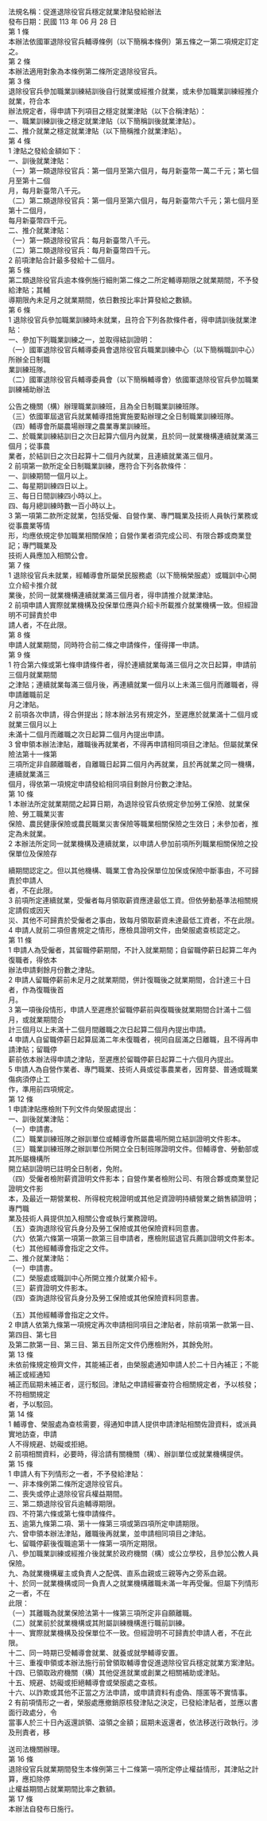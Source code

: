 法規名稱：促進退除役官兵穩定就業津貼發給辦法  
發布日期：民國 113 年 06 月 28 日  
第 1 條  
本辦法依國軍退除役官兵輔導條例（以下簡稱本條例）第五條之一第二項規定訂定之。  
第 2 條  
本辦法適用對象為本條例第二條所定退除役官兵。  
第 3 條  
退除役官兵參加職業訓練結訓後自行就業或經推介就業，或未參加職業訓練經推介就業，符合本  
辦法規定者，得申請下列項目之穩定就業津貼（以下合稱津貼）：  
一、職業訓練訓後之穩定就業津貼（以下簡稱訓後就業津貼）。  
二、推介就業之穩定就業津貼（以下簡稱推介就業津貼）。  
第 4 條  
1 津貼之發給金額如下：  
一、訓後就業津貼：  
（一）第一類退除役官兵：第一個月至第六個月，每月新臺幣一萬二千元；第七個月至第十二個  
月，每月新臺幣八千元。  
（二）第二類退除役官兵：第一個月至第六個月，每月新臺幣六千元；第七個月至第十二個月，  
每月新臺幣四千元。  
二、推介就業津貼：  
（一）第一類退除役官兵：每月新臺幣八千元。  
（二）第二類退除役官兵：每月新臺幣四千元。  
2 前項津貼合計最多發給十二個月。  
第 5 條  
第二類退除役官兵逾本條例施行細則第二條之二所定輔導期限之就業期間，不予發給津貼；其輔  
導期限內未足月之就業期間，依日數按比率計算發給之數額。  
第 6 條  
1 退除役官兵參加職業訓練時未就業，且符合下列各款條件者，得申請訓後就業津貼：  
一、參加下列職業訓練之一，並取得結訓證明：  
（一）國軍退除役官兵輔導委員會退除役官兵職業訓練中心（以下簡稱職訓中心）所辦全日制職  
業訓練班隊。  
（二）國軍退除役官兵輔導委員會（以下簡稱輔導會）依國軍退除役官兵參加職業訓練補助辦法  


公告之機關（構）辦理職業訓練班，且為全日制職業訓練班隊。  
（三）依國軍屆退官兵就業輔導措施實施要點辦理之全日制職業訓練班隊。  
（四）輔導會所屬農場辦理之農業專業訓練班。  
二、於職業訓練結訓日之次日起算六個月內就業，且於同一就業機構連續就業滿三個月；從事農  
業者，於結訓日之次日起算十二個月內就業，且連續就業滿三個月。  
2 前項第一款所定全日制職業訓練，應符合下列各款條件：  
一、訓練期間一個月以上。  
二、每星期訓練四日以上。  
三、每日日間訓練四小時以上。  
四、每月總訓練時數一百小時以上。  
3 第一項第二款所定就業，包括受僱、自營作業、專門職業及技術人員執行業務或從事農業等情  
形，均應依規定參加職業相關保險；自營作業者須完成公司、有限合夥或商業登記；專門職業及  
技術人員應加入相關公會。  
第 7 條  
1 退除役官兵未就業，經輔導會所屬榮民服務處（以下簡稱榮服處）或職訓中心開立介紹卡推介就  
業後，於同一就業機構連續就業滿三個月者，得申請推介就業津貼。  
2 前項申請人實際就業機構及投保單位應與介紹卡所載推介就業機構一致。但經證明不可歸責於申  
請人者，不在此限。  
第 8 條  
申請人就業期間，同時符合前二條之申請條件，僅得擇一申請。  
第 9 條  
1 符合第六條或第七條申請條件者，得於連續就業每滿三個月之次日起算，申請前三個月就業期間  
之津貼；連續就業每滿三個月後，再連續就業一個月以上未滿三個月而離職者，得申請離職前足  
月之津貼。  
2 前項各次申請，得合併提出；除本辦法另有規定外，至遲應於就業滿十二個月或就業三個月以上  
未滿十二個月而離職之次日起算二個月內提出申請。  
3 曾申領本辦法津貼，離職後再就業者，不得再申請相同項目之津貼。但屬就業保險法第十一條第  
三項所定非自願離職者，自離職日起算二個月內再就業，且於再就業之同一機構，連續就業滿三  
個月，得依第一項規定申請發給相同項目剩餘月份數之津貼。  
第 10 條  
1 本辦法所定就業期間之起算日期，為退除役官兵依規定參加勞工保險、就業保險、勞工職業災害  
保險、農民健康保險或農民職業災害保險等職業相關保險之生效日；未參加者，推定為未就業。  
2 本辦法所定同一就業機構及連續就業，以申請人參加前項所列職業相關保險之投保單位及保險存  


續期間認定之。但以其他機構、職業工會為投保單位加保或保險中斷事由，不可歸責於申請人  
者，不在此限。  
3 前項所定連續就業，受僱者每月領取薪資應達最低工資。但依勞動基準法相關規定請假或因天  
災、其他不可歸責於受僱者之事由，致每月領取薪資未達最低工資者，不在此限。  
4 申請人就前二項但書規定之情形，應檢具證明文件，由榮服處查核認定之。  
第 11 條  
1 申請人為受僱者，其留職停薪期間，不計入就業期間；自留職停薪日起算二年內復職者，得依本  
辦法申請剩餘月份數之津貼。  
2 申請人留職停薪前未足月之就業期間，併計復職後之就業期間，合計達三十日者，作為復職後首  
月。  
3 第一項後段情形，申請人至遲應於留職停薪前與復職後就業期間合計滿十二個月，或就業期間合  
計三個月以上未滿十二個月間離職之次日起算二個月內提出申請。  
4 申請人自留職停薪日起算屆滿二年未復職者，視同自屆滿之日離職，且不得再申請津貼；留職停  
薪前依本辦法得申請之津貼，至遲應於留職停薪日起算二十六個月內提出。  
5 申請人為自營作業者、專門職業、技術人員或從事農業者，因育嬰、普通或職業傷病須停止工  
作，準用前四項規定。  
第 12 條  
1 申請津貼應檢附下列文件向榮服處提出：  
一、訓後就業津貼：  
（一）申請書。  
（二）職業訓練班隊之辦訓單位或輔導會所屬農場所開立結訓證明文件影本。  
（三）職業訓練班隊之辦訓單位所開立全日制班隊證明文件。但輔導會、勞動部或其所屬機構所  
開立結訓證明已註明全日制者，免附。  
（四）受僱者檢附薪資證明文件影本；自營作業者檢附公司、有限合夥或商業登記證明文件影  
本，及最近一期營業稅、所得稅完稅證明或其他足資證明持續營業之銷售額證明；專門職  
業及技術人員提供加入相關公會或執行業務證明。  
（五）查詢退除役官兵身分及勞工保險或其他保險資料同意書。  
（六）依第六條第一項第一款第三目申請者，應檢附屆退官兵薦訓證明文件影本。  
（七）其他經輔導會指定之文件。  
二、推介就業津貼：  
（一）申請書。  
（二）榮服處或職訓中心所開立推介就業介紹卡。  
（三）薪資證明文件影本。  
（四）查詢退除役官兵身分及勞工保險或其他保險資料同意書。  


（五）其他經輔導會指定之文件。  
2 申請人依第九條第一項規定再次申請相同項目之津貼者，除前項第一款第一目、第四目、第七目  
及第二款第一目、第三目、第五目所定文件仍應檢附外，其餘免附。  
第 13 條  
未依前條規定檢齊文件，其能補正者，由榮服處通知申請人於二十日內補正；不能補正或經通知  
補正而屆期未補正者，逕行駁回。津貼之申請經審查符合相關規定者，予以核發；不符相關規定  
者，予以駁回。  
第 14 條  
1 輔導會、榮服處為查核需要，得通知申請人提供申請津貼相關佐證資料，或派員實地訪查，申請  
人不得規避、妨礙或拒絕。  
2 前項相關資料，必要時，得洽請有關機關（構）、辦訓單位或就業機構提供。  
第 15 條  
1 申請人有下列情形之一者，不予發給津貼：  
一、非本條例第二條所定退除役官兵。  
二、喪失或停止退除役官兵權益期間。  
三、第二類退除役官兵逾輔導期限。  
四、不符第六條或第七條申請條件。  
五、逾第九條第二項、第十一條第三項或第四項所定申請期限。  
六、曾申領本辦法津貼，離職後再就業，並申請相同項目之津貼。  
七、留職停薪後復職逾第十一條第一項所定期限。  
八、參加職業訓練或經推介後就業於政府機關（構）或公立學校，且參加公教人員保險。  
九、為就業機構雇主或負責人之配偶、直系血親或三親等內之旁系血親。  
十、於同一就業機構或同一負責人之就業機構離職未滿一年再受僱。但屬下列情形之一者，不在  
此限：  
（一）其離職為就業保險法第十一條第三項所定非自願離職。  
（二）就業前於就業機構或其附屬訓練機構進行職前訓練。  
十一、實際就業機構及投保單位不一致。但經證明不可歸責於申請人者，不在此限。  
十二、同一時期已受輔導會就業、就養或就學輔導安置。  
十三、重複申領或本辦法施行前曾領取輔導會促進退除役官兵穩定就業方案津貼。  
十四、已領取政府機關（構）其他促進就業或創業之相關補助或津貼。  
十五、規避、妨礙或拒絕輔導會或榮服處之查核。  
十六、以詐欺或其他不正當之方法申請，或申請資料有虛偽、隱匿等不實情事。  
2 有前項情形之一者，榮服處應撤銷原核發津貼之決定，已發給津貼者，並應以書面行政處分，令  
當事人於三十日內返還誤領、溢領之金額；屆期未返還者，依法移送行政執行。涉及刑責者，移  


送司法機關辦理。  
第 16 條  
退除役官兵就業期間發生本條例第三十二條第一項所定停止權益情形，其津貼之計算，應扣除停  
止權益期間占就業期間比率之數額。  
第 17 條  
本辦法自發布日施行。  


